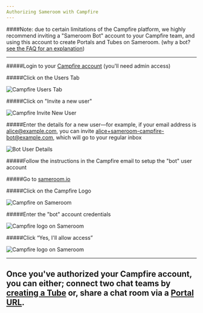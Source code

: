 ```yaml
---
Authorizing Sameroom with Campfire
---
```


####Note: due to certain limitations of the Campfire platform, we highly recommend inviting a "Sameroom Bot" account to your Campfire team, and using this account to create Portals and Tubes on Sameroom. (why a bot? <a href="https://sameroom.io/faq#campfire" target="_blank">see the FAQ for an explanation</a>)

---

#####Login to your <a href="https://launchpad.37signals.com/campfire/signin" target="_blank">Campfire account</a> (you'll need admin access)

#####Click on the Users Tab

![Campfire Users Tab](https://in.kato.im/3d498a8671674ed2f51ec246a6163b2ca4e372a3193bd63c26b7df46b3936c8f/Campfire_User_Tab%20copy.png)

#####Click on "Invite a new user"

![Campfire Invite New User](https://in.kato.im/adfcd5c5becfa666c6cf186c3b70222a60d2b10116963caed317273741827ca/Campfire_Invite_New_User%20copy.png)

#####Enter the details for a new user—for example, if your email address is alice@example.com, you can invite alice+sameroom-campfire-bot@example.com, which will go to your regular inbox

![Bot User Details](https://in.kato.im/78e222340221c30dcb0a2f2544052817eff953a425f5f3ac7b1d4fec020025/Campfire%20Invite%20New%20User%202%20copy.png)

#####Follow the instructions in the Campfire email to setup the "bot" user account

#####Go to <a href="https://sameroom.io" target="_blank">sameroom.io</a>

#####Click on the Campfire Logo

![Campfire on Sameroom](https://in.kato.im/b450e18e6de4847cc19396187d655a94b4a7bb5f6c417d0f7ba124d942f6738d/Sameroom-Select-Platform-_0001_Campfire.png)

#####Enter the "bot" account credentials

![Campfire logo on Sameroom](https://in.kato.im/ea3ee090c3ecaad0f7d98dfdb24ed20e5a89238a140febb8aefd2e7b21478f/Sameroom%20Login%20to%20Campfire.png)

#####Click “Yes, I'll allow access”

![Campfire logo on Sameroom](https://in.kato.im/c2a45e48a70f8dd417fea123f11a175cbbc5afa2cefa369f7f143a4a4b89a72a/Sameroom%20Authorize%20Campfire.png)

---
Once you've authorized your Campfire account, you can either; connect two chat teams by [creating a Tube](/getting-started/en/tubes-portals/tubes) or, share a chat room via a [Portal URL](/getting-started/en/tubes-portals/portals).
---
